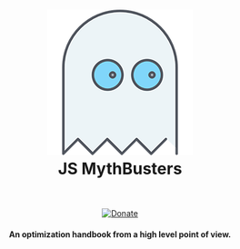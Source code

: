 <h1 align="center">
  <a href="https://mythbusters.js.org"><img src="docs/logo.png"></a>
  <br>
  JS MythBusters
  <br>
  <br>
</h1>

<p align="center">
  <a class="badge" target="_blank" href="https://paypal.me/kikobeats"><img src="https://img.shields.io/badge/donate-paypal-blue.svg?style=flat-square" alt="Donate"></a>
</p>

<h4 align="center">An optimization handbook from a high level point of view.</h4>

<br>
